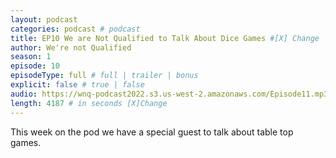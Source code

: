 ```yaml
---
layout: podcast
categories: podcast # podcast
title: EP10 We are Not Qualified to Talk About Dice Games #[X] Change
author: We're not Qualified 
season: 1
episode: 10
episodeType: full # full | trailer | bonus
explicit: false # true | false
audio: https://wnq-podcast2022.s3.us-west-2.amazonaws.com/Episode11.mp3
length: 4187 # in seconds [X]Change
---
```

This week on the pod we have a special guest to talk about table top games. 